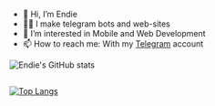 - 👋 Hi, I’m Endie
- 👨‍💻 I make telegram bots and web-sites
- 👀 I’m interested in Mobile and Web Development
- 📫 How to reach me: With my <a href="[https://t.me/abbos_abdusattorov](https://t.me/abbos_abdusattorov)" target="_blank">Telegram</a> account

![Endie's GitHub stats](https://github-readme-stats.vercel.app/api?username=ImEndie&count_private=true&show_icons=true&theme=synthwave)

## 


[![Top Langs](https://github-readme-stats.vercel.app/api/top-langs/?username=ImEndie&theme=synthwave)](https://github.com/anuraghazra/github-readme-stats)

<!---
ImEndie/ImEndie is a ✨ special ✨ repository because its `README.md` (this file) appears on your GitHub profile.
You can click the Preview link to take a look at your changes.
--->
